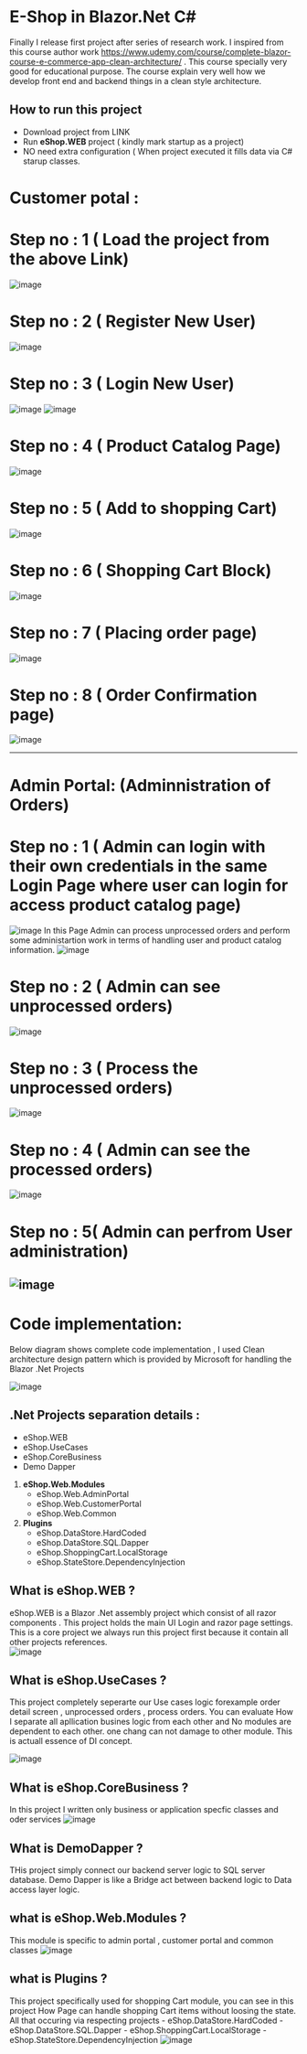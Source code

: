 # E-Shop in Blazor.Net C#

Finally I release first project after series of research work. I inspired from this course author work https://www.udemy.com/course/complete-blazor-course-e-commerce-app-clean-architecture/ . This course specially very good for educational purpose. The course explain very well how we develop front end and backend things in a clean style architecture.

## How to run this project 
 - Download project from LINK
 -  Run **eShop.WEB** project ( kindly mark startup as a project)
 -   NO need extra configuration ( When project executed it fills data via C# starup classes.

# Customer potal :  

# Step no : 1 ( Load the project from the above Link)
![image](https://user-images.githubusercontent.com/11761314/150029206-6e798c76-9ff0-4c18-bb78-9519cc9340c1.png)
# Step no : 2 ( Register New User)
![image](https://user-images.githubusercontent.com/11761314/150029961-bdbffa9f-d02d-460a-8023-a0332bbee96f.png)
# Step no : 3 ( Login New User)
![image](https://user-images.githubusercontent.com/11761314/150127143-617f1f6f-335b-4a31-9552-5d491ac75711.png)
![image](https://user-images.githubusercontent.com/11761314/150128188-9c5ed980-2a80-4192-a8d5-daf39bfbe8dc.png)
# Step no : 4 ( Product Catalog Page)
![image](https://user-images.githubusercontent.com/11761314/150128316-04439648-4449-4302-9fb8-28f79f0d5339.png)
# Step no : 5 ( Add to shopping Cart)
![image](https://user-images.githubusercontent.com/11761314/150129154-74bb7b5e-0d3e-4f50-8779-92e3df10fdff.png)
# Step no : 6 ( Shopping Cart Block)
![image](https://user-images.githubusercontent.com/11761314/150129599-95468333-9c71-488a-ac00-f2b461651d66.png)
# Step no : 7 ( Placing order page)
![image](https://user-images.githubusercontent.com/11761314/150129845-805b452a-b073-445c-958f-503d43ea2a7a.png)
# Step no : 8 ( Order Confirmation page)
![image](https://user-images.githubusercontent.com/11761314/150129900-77534db7-ed95-4491-be1e-47f1db7da6e1.png)

------------------------------------------------------------------------------------------------------------------------
# Admin Portal: (Adminnistration of Orders)

# Step no : 1 ( Admin can login with their own credentials in the same Login Page where user can login for access product catalog page)
![image](https://user-images.githubusercontent.com/11761314/150131621-df16b587-93b6-43c7-b569-5cda66d043b0.png)
In this Page Admin can process unprocessed orders and perform some administartion work in terms of handling user and product catalog information.
![image](https://user-images.githubusercontent.com/11761314/150132238-69b0c3c3-517c-46ec-a6c4-a92e996b05a0.png)
# Step no : 2 ( Admin can see unprocessed orders)
![image](https://user-images.githubusercontent.com/11761314/150132547-ca9a5c54-1d68-478d-9721-eb61f389659f.png)
# Step no : 3 ( Process the unprocessed orders)
![image](https://user-images.githubusercontent.com/11761314/150132673-a5efe437-a246-4535-8f17-cd35282076e2.png)
# Step no : 4 ( Admin can see the processed orders)
![image](https://user-images.githubusercontent.com/11761314/150132761-0a6e35d1-4216-4040-ad26-d0e1c1abdfee.png)
# Step no : 5( Admin can perfrom User administration)
![image](https://user-images.githubusercontent.com/11761314/150132975-538d9ffc-62f0-4e1d-b0f5-7b1b5c9ad909.png)
--------------------------------------------------------------------------------------------------------------------------------

# Code implementation:
Below diagram shows complete code implementation , I used Clean architecture design pattern which is provided by Microsoft for handling the Blazor .Net Projects 

![image](https://user-images.githubusercontent.com/11761314/150133249-8d9679ba-ad26-470f-a2b6-6c75754bb36c.png)

## .Net Projects separation details : 
 - eShop.WEB
 - eShop.UseCases
 - eShop.CoreBusiness
 - Demo Dapper
 1. **eShop.Web.Modules**
    - eShop.Web.AdminPortal
    - eShop.Web.CustomerPortal
    - eShop.Web.Common
 2. **Plugins**
    - eShop.DataStore.HardCoded
    - eShop.DataStore.SQL.Dapper
    - eShop.ShoppingCart.LocalStorage
    - eShop.StateStore.DependencyInjection


## What is eShop.WEB ?

 eShop.WEB is a Blazor .Net assembly project which consist of all razor components . This project holds the main UI Login and razor page settings. This is a core project we always run this project first because it contain all other projects references.  
![image](https://user-images.githubusercontent.com/11761314/150142107-2b1ad35f-4194-45f7-a87d-ded590a39be0.png)

## What is eShop.UseCases ?
This project completely seperarte our Use cases logic forexample order detail screen , unprocessed orders , process orders. You can evaluate How I separate all apllication busines logic from each other and No modules are dependent to each other. one chang can not damage to other module. This is actuall essence of DI concept. 

![image](https://user-images.githubusercontent.com/11761314/150142552-274c0198-e14e-430c-b3a4-520f3882bf19.png)

## What is eShop.CoreBusiness ?
In this project I written only business or application specfic classes and oder services 
![image](https://user-images.githubusercontent.com/11761314/150143196-c95c8950-755c-40bc-993c-da912a6d9155.png)

 ## What is DemoDapper ?
 THis project simply connect our backend server logic to SQL server database. Demo Dapper is like a Bridge act  between backend logic to Data access layer logic.

## what is eShop.Web.Modules ?
This module is specific to admin portal , customer portal and common classes 
![image](https://user-images.githubusercontent.com/11761314/150144138-f332c1b0-b61b-4db3-b99f-48123c03e65c.png)

## what is Plugins ?
This project specifically used for shopping Cart module, you can see in this project How Page can handle shopping Cart items without loosing the state. All that occuring via respecting projects 
    - eShop.DataStore.HardCoded
    - eShop.DataStore.SQL.Dapper
    - eShop.ShoppingCart.LocalStorage
    - eShop.StateStore.DependencyInjection
![image](https://user-images.githubusercontent.com/11761314/150144485-4e4b3385-25d2-442c-ab1e-db8c74ffe3e8.png)





